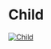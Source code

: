 # Child

[![Child](https://circleci.com/gh/Ethylix/child.svg?style=svg)](https://circleci.com/gh/Ethylix/child)
